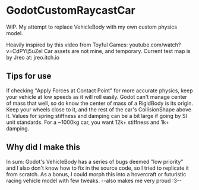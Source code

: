 # GodotCustomRaycastCar
WIP. My attempt to replace VehicleBody with my own custom physics model.

Heavily inspired by this video from Toyful Games: youtube.com/watch?v=CdPYlj5uZeI
Car assets are not mine, and temporary.
Current test map is by Jreo at: jreo.itch.io

## Tips for use
If checking "Apply Forces at Contact Point" for more accurate physics, keep your vehicle at low speeds as it will roll easily.
Godot can't manage center of mass that well, so do know the center of mass of a RigidBody is its origin. Keep your wheels close to it, and the rest of the car's CollisionShape above it.
Values for spring stiffness and damping can be a bit large if going by SI unit standards. For a ~1000kg car, you want 12k+ stiffness and 1k+ damping.

## Why did I make this
In sum: Godot's VehicleBody has a series of bugs deemed "low priority" and I also don't know how to fix in the source code, so I tried to replicate it from scratch.
As a bonus, I could morph this into a hovercraft or futuristic racing vehicle model with few tweaks.
--also makes me very proud :3--
